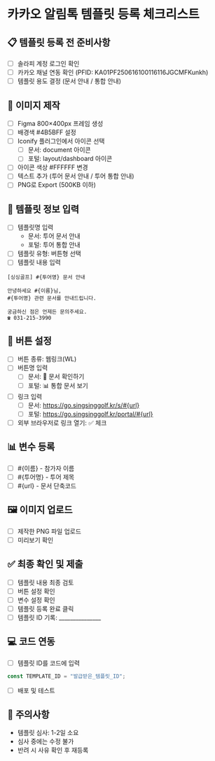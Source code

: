 # 카카오 알림톡 템플릿 등록 체크리스트

## 📋 템플릿 등록 전 준비사항
- [ ] 솔라피 계정 로그인 확인
- [ ] 카카오 채널 연동 확인 (PFID: KA01PF250616100116116JGCMFKunkh)
- [ ] 템플릿 용도 결정 (문서 안내 / 통합 안내)

## 🎨 이미지 제작
- [ ] Figma 800×400px 프레임 생성
- [ ] 배경색 #4B5BFF 설정
- [ ] Iconify 플러그인에서 아이콘 선택
  - [ ] 문서: document 아이콘
  - [ ] 포털: layout/dashboard 아이콘
- [ ] 아이콘 색상 #FFFFFF 변경
- [ ] 텍스트 추가 (투어 문서 안내 / 투어 통합 안내)
- [ ] PNG로 Export (500KB 이하)

## 📝 템플릿 정보 입력
- [ ] 템플릿명 입력
  - 문서: 투어 문서 안내
  - 포털: 투어 통합 안내
- [ ] 템플릿 유형: 버튼형 선택
- [ ] 템플릿 내용 입력
```
[싱싱골프] #{투어명} 문서 안내

안녕하세요 #{이름}님,
#{투어명} 관련 문서를 안내드립니다.

궁금하신 점은 언제든 문의주세요.
☎ 031-215-3990
```

## 🔘 버튼 설정
- [ ] 버튼 종류: 웹링크(WL)
- [ ] 버튼명 입력
  - [ ] 문서: 📄 문서 확인하기
  - [ ] 포털: 📊 통합 문서 보기
- [ ] 링크 입력
  - [ ] 문서: https://go.singsinggolf.kr/s/#{url}
  - [ ] 포털: https://go.singsinggolf.kr/portal/#{url}
- [ ] 외부 브라우저로 링크 열기: ✅ 체크

## 📊 변수 등록
- [ ] #{이름} - 참가자 이름
- [ ] #{투어명} - 투어 제목
- [ ] #{url} - 문서 단축코드

## 🖼️ 이미지 업로드
- [ ] 제작한 PNG 파일 업로드
- [ ] 미리보기 확인

## ✅ 최종 확인 및 제출
- [ ] 템플릿 내용 최종 검토
- [ ] 버튼 설정 확인
- [ ] 변수 설정 확인
- [ ] 템플릿 등록 완료 클릭
- [ ] 템플릿 ID 기록: _______________

## 💻 코드 연동
- [ ] 템플릿 ID를 코드에 입력
```typescript
const TEMPLATE_ID = "발급받은_템플릿_ID";
```
- [ ] 배포 및 테스트

## 📌 주의사항
- 템플릿 심사: 1-2일 소요
- 심사 중에는 수정 불가
- 반려 시 사유 확인 후 재등록